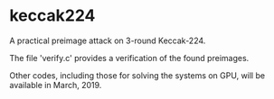 # keccak224
A practical preimage attack on 3-round Keccak-224.

The file 'verify.c' provides a verification of the found preimages.

Other codes, including those for solving the systems on GPU, will be available in March, 2019.
